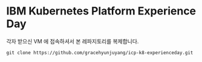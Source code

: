 # IBM Kubernetes Platform Experience Day 

각자 받으신 VM 에 접속하셔서 본 레파지토리를 복제합니다. 

```
git clone https://github.com/gracehyunjuyang/icp-k8-experienceday.git
```
